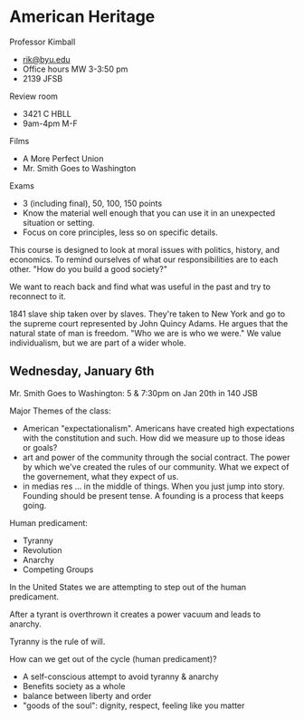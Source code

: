 # American Heritage

Professor Kimball
 - rik@byu.edu
 - Office hours MW 3-3:50 pm
 - 2139 JFSB

Review room
 - 3421 C HBLL
 - 9am-4pm M-F

Films
 - A More Perfect Union
 - Mr. Smith Goes to Washington

Exams
 - 3 (including final), 50, 100, 150 points
 - Know the material well enough that you can use it in an unexpected situation or setting.
 - Focus on core principles, less so on specific details.

This course is designed to look at moral issues with politics, history, and economics. To remind ourselves of what our responsibilities are to each other. "How do you build a good society?"

We want to reach back and find what was useful in the past and try to reconnect to it.

1841 slave ship taken over by slaves. They're taken to New York and go to the supreme court represented by John Quincy Adams. He argues that the natural state of man is freedom. "Who we are is who we were." We value individualism, but we are part of a wider whole.

## Wednesday, January 6th

Mr. Smith Goes to Washington: 5 & 7:30pm on Jan 20th in 140 JSB

Major Themes of the class:
 - American "expectationalism". Americans have created high expectations with the constitution and such. How did we measure up to those ideas or goals?
 - art and power of the community through the social contract. The power by which we've created the rules of our community. What we expect of the governement, what they expect of us.
 - in medias res ... in the middle of things. When you just jump into story. Founding should be present tense. A founding is a process that keeps going.

Human predicament:
 - Tyranny
 - Revolution
 - Anarchy
 - Competing Groups

In the United States we are attempting to step out of the human predicament.

After a tyrant is overthrown it creates a power vacuum and leads to anarchy.

Tyranny is the rule of will.

How can we get out of the cycle (human predicament)?
 - A self-conscious attempt to avoid tyranny & anarchy
 - Benefits society as a whole
 - balance between liberty and order
 - "goods of the soul": dignity, respect, feeling like you matter
